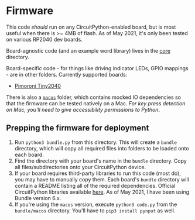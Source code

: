 # Firmware
This code _should_ run on any CircuitPython-enabled board, but is most useful when there is >= 4MB of flash.
As of May 2021, it's only been tested on various RP2040 dev boards.

Board-agnostic code (and an example word library) lives in the [core](./core) directory. 

Board-specific code - for things like driving indicator LEDs, GPIO mappings - are in other folders.
Currently supported boards:
* [Pimoroni Tiny2040](./tiny2040)

There is also a [`macos`](./macos) folder, which contains mocked IO dependencies so that the firmware can be
tested natively on a Mac. *For key press detection on Mac, you'll need to give accessibility permissions to Python*.

## Prepping the firmware for deployment

1. Run `python3 bundle.py` from this directory. This will create a `bundle` directory, which will copy all required files into folders to be loaded onto each board.
2. Find the directory with your board's name in the `bundle` directory. Copy all files/subdirectories onto your CircuitPython device.
3. If your board requires third-party libraries to run this code (most do), you may have to manually copy them. Each board's `bundle` directory will contain a README listing all of the required dependencies. Official CircuitPython libraries available [here](https://circuitpython.org/libraries). As of May 2021, I have been using Bundle version 6.x.
4. If you're using the `macos` version, execute `python3 code.py` from the `bundle/macos` directory. You'll have to `pip3 install pynput` as well.